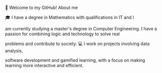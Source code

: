 👋 Welcome to my GitHub!
About me

🎓 I have a degree in Mathematics with qualifications in IT and I 

am currently studying a master's degree in Computer Engineering.
I have a passion for combining logic and technology to solve real

problems and contribute to society.
💻 I work on projects involving data analysis, 

software development and gamified learning, 
with a focus on making learning more interactive and efficient.
<!---
felixjunior2/felixjunior2 is a ✨ special ✨ repository because its `README.md` (this file) appears on your GitHub profile.
You can click the Preview link to take a look at your changes.
--->
